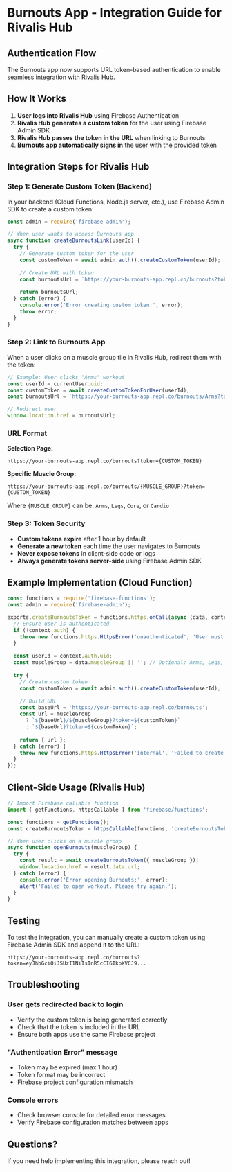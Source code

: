 # Burnouts App - Integration Guide for Rivalis Hub

## Authentication Flow

The Burnouts app now supports URL token-based authentication to enable seamless integration with Rivalis Hub.

## How It Works

1. **User logs into Rivalis Hub** using Firebase Authentication
2. **Rivalis Hub generates a custom token** for the user using Firebase Admin SDK
3. **Rivalis Hub passes the token in the URL** when linking to Burnouts
4. **Burnouts app automatically signs in** the user with the provided token

## Integration Steps for Rivalis Hub

### Step 1: Generate Custom Token (Backend)

In your backend (Cloud Functions, Node.js server, etc.), use Firebase Admin SDK to create a custom token:

```javascript
const admin = require('firebase-admin');

// When user wants to access Burnouts app
async function createBurnoutsLink(userId) {
  try {
    // Generate custom token for the user
    const customToken = await admin.auth().createCustomToken(userId);
    
    // Create URL with token
    const burnoutsUrl = `https://your-burnouts-app.repl.co/burnouts?token=${customToken}`;
    
    return burnoutsUrl;
  } catch (error) {
    console.error('Error creating custom token:', error);
    throw error;
  }
}
```

### Step 2: Link to Burnouts App

When a user clicks on a muscle group tile in Rivalis Hub, redirect them with the token:

```javascript
// Example: User clicks "Arms" workout
const userId = currentUser.uid;
const customToken = await createCustomTokenForUser(userId);
const burnoutsUrl = `https://your-burnouts-app.repl.co/burnouts/Arms?token=${customToken}`;

// Redirect user
window.location.href = burnoutsUrl;
```

### URL Format

**Selection Page:**
```
https://your-burnouts-app.repl.co/burnouts?token={CUSTOM_TOKEN}
```

**Specific Muscle Group:**
```
https://your-burnouts-app.repl.co/burnouts/{MUSCLE_GROUP}?token={CUSTOM_TOKEN}
```

Where `{MUSCLE_GROUP}` can be: `Arms`, `Legs`, `Core`, or `Cardio`

### Step 3: Token Security

- **Custom tokens expire** after 1 hour by default
- **Generate a new token** each time the user navigates to Burnouts
- **Never expose tokens** in client-side code or logs
- **Always generate tokens server-side** using Firebase Admin SDK

## Example Implementation (Cloud Function)

```javascript
const functions = require('firebase-functions');
const admin = require('firebase-admin');

exports.createBurnoutsToken = functions.https.onCall(async (data, context) => {
  // Ensure user is authenticated
  if (!context.auth) {
    throw new functions.https.HttpsError('unauthenticated', 'User must be logged in');
  }
  
  const userId = context.auth.uid;
  const muscleGroup = data.muscleGroup || ''; // Optional: Arms, Legs, Core, Cardio
  
  try {
    // Create custom token
    const customToken = await admin.auth().createCustomToken(userId);
    
    // Build URL
    const baseUrl = 'https://your-burnouts-app.repl.co/burnouts';
    const url = muscleGroup 
      ? `${baseUrl}/${muscleGroup}?token=${customToken}`
      : `${baseUrl}?token=${customToken}`;
    
    return { url };
  } catch (error) {
    throw new functions.https.HttpsError('internal', 'Failed to create token');
  }
});
```

## Client-Side Usage (Rivalis Hub)

```javascript
// Import Firebase callable function
import { getFunctions, httpsCallable } from 'firebase/functions';

const functions = getFunctions();
const createBurnoutsToken = httpsCallable(functions, 'createBurnoutsToken');

// When user clicks on a muscle group
async function openBurnouts(muscleGroup) {
  try {
    const result = await createBurnoutsToken({ muscleGroup });
    window.location.href = result.data.url;
  } catch (error) {
    console.error('Error opening Burnouts:', error);
    alert('Failed to open workout. Please try again.');
  }
}
```

## Testing

To test the integration, you can manually create a custom token using Firebase Admin SDK and append it to the URL:

```
https://your-burnouts-app.repl.co/burnouts?token=eyJhbGciOiJSUzI1NiIsInR5cCI6IkpXVCJ9...
```

## Troubleshooting

### User gets redirected back to login
- Verify the custom token is being generated correctly
- Check that the token is included in the URL
- Ensure both apps use the same Firebase project

### "Authentication Error" message
- Token may be expired (max 1 hour)
- Token format may be incorrect
- Firebase project configuration mismatch

### Console errors
- Check browser console for detailed error messages
- Verify Firebase configuration matches between apps

## Questions?

If you need help implementing this integration, please reach out!
